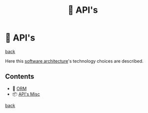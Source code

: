 ﻿---
title: "🎁 API's"
---

🎁 API's
========

[back](..)

Here this [software architecture](index.md)'s technology choices are described.

Contents
--------

- 📀 [ORM](misc.md)
- 📦 [API's Misc](misc.md)

[back](..)
